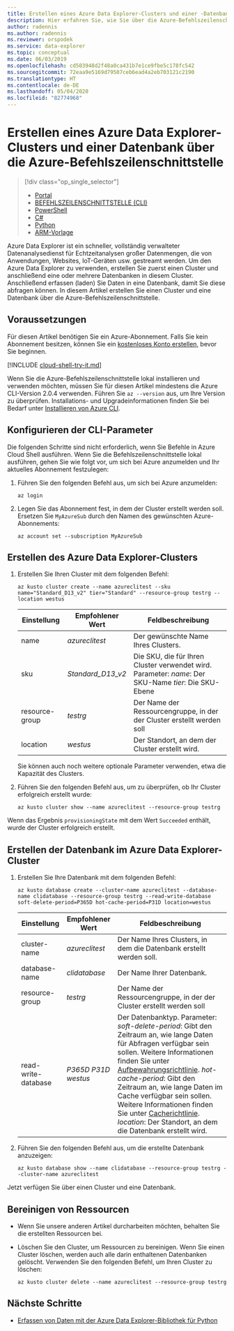 ```yaml
---
title: Erstellen eines Azure Data Explorer-Clusters und einer -Datenbank mit der Azure-Befehlszeilenschnittstelle
description: Hier erfahren Sie, wie Sie über die Azure-Befehlszeilenschnittstelle einen Azure Data Explorer-Cluster und eine Datenbank erstellen.
author: radennis
ms.author: radennis
ms.reviewer: orspodek
ms.service: data-explorer
ms.topic: conceptual
ms.date: 06/03/2019
ms.openlocfilehash: cd503948d2f48a0ca431b7e1ce9fbe5c178fc542
ms.sourcegitcommit: 72eaa9e5169d79507ceb6ead4a2eb703121c2190
ms.translationtype: HT
ms.contentlocale: de-DE
ms.lasthandoff: 05/04/2020
ms.locfileid: "82774968"
---
```

# <a name="create-an-azure-data-explorer-cluster-and-database-by-using-azure-cli"></a>Erstellen eines Azure Data Explorer-Clusters und einer Datenbank über die Azure-Befehlszeilenschnittstelle

> [!div class="op_single_selector"]
> * [Portal](create-cluster-database-portal.md)
> * [BEFEHLSZEILENSCHNITTSTELLE (CLI)](create-cluster-database-cli.md)
> * [PowerShell](create-cluster-database-powershell.md)
> * [C#](create-cluster-database-csharp.md)
> * [Python](create-cluster-database-python.md)
> * [ARM-Vorlage](create-cluster-database-resource-manager.md)

Azure Data Explorer ist ein schneller, vollständig verwalteter Datenanalysedienst für Echtzeitanalysen großer Datenmengen, die von Anwendungen, Websites, IoT-Geräten usw. gestreamt werden. Um den Azure Data Explorer zu verwenden, erstellen Sie zuerst einen Cluster und anschließend eine oder mehrere Datenbanken in diesem Cluster. Anschließend erfassen (laden) Sie Daten in eine Datenbank, damit Sie diese abfragen können. In diesem Artikel erstellen Sie einen Cluster und eine Datenbank über die Azure-Befehlszeilenschnittstelle.

## <a name="prerequisites"></a>Voraussetzungen

Für diesen Artikel benötigen Sie ein Azure-Abonnement. Falls Sie kein Abonnement besitzen, können Sie ein [kostenloses Konto erstellen](https://azure.microsoft.com/free/), bevor Sie beginnen.

[!INCLUDE [cloud-shell-try-it.md](includes/cloud-shell-try-it.md)]

Wenn Sie die Azure-Befehlszeilenschnittstelle lokal installieren und verwenden möchten, müssen Sie für diesen Artikel mindestens die Azure CLI-Version 2.0.4 verwenden. Führen Sie `az --version` aus, um Ihre Version zu überprüfen. Installations- und Upgradeinformationen finden Sie bei Bedarf unter [Installieren von Azure CLI](/cli/azure/install-azure-cli?view=azure-cli-latest).

## <a name="configure-the-cli-parameters"></a>Konfigurieren der CLI-Parameter

Die folgenden Schritte sind nicht erforderlich, wenn Sie Befehle in Azure Cloud Shell ausführen. Wenn Sie die Befehlszeilenschnittstelle lokal ausführen, gehen Sie wie folgt vor, um sich bei Azure anzumelden und Ihr aktuelles Abonnement festzulegen:

1. Führen Sie den folgenden Befehl aus, um sich bei Azure anzumelden:

    ```azurecli-interactive
    az login
    ```

1. Legen Sie das Abonnement fest, in dem der Cluster erstellt werden soll. Ersetzen Sie `MyAzureSub` durch den Namen des gewünschten Azure-Abonnements:

    ```azurecli-interactive
    az account set --subscription MyAzureSub
    ```

## <a name="create-the-azure-data-explorer-cluster"></a>Erstellen des Azure Data Explorer-Clusters

1. Erstellen Sie Ihren Cluster mit dem folgenden Befehl:

    ```azurecli-interactive
    az kusto cluster create --name azureclitest --sku name="Standard_D13_v2" tier="Standard" --resource-group testrg --location westus
    ```

   |**Einstellung** | **Empfohlener Wert** | **Feldbeschreibung**|
   |---|---|---|
   | name | *azureclitest* | Der gewünschte Name Ihres Clusters.|
   | sku | *Standard_D13_v2* | Die SKU, die für Ihren Cluster verwendet wird. Parameter: *name*: Der SKU-Name *tier*: Die SKU-Ebene |
   | resource-group | *testrg* | Der Name der Ressourcengruppe, in der der Cluster erstellt werden soll |
   | location | *westus* | Der Standort, an dem der Cluster erstellt wird. |

    Sie können auch noch weitere optionale Parameter verwenden, etwa die Kapazität des Clusters.

1. Führen Sie den folgenden Befehl aus, um zu überprüfen, ob Ihr Cluster erfolgreich erstellt wurde:

    ```azurecli-interactive
    az kusto cluster show --name azureclitest --resource-group testrg
    ```

Wenn das Ergebnis `provisioningState` mit dem Wert `Succeeded` enthält, wurde der Cluster erfolgreich erstellt.

## <a name="create-the-database-in-the-azure-data-explorer-cluster"></a>Erstellen der Datenbank im Azure Data Explorer-Cluster

1. Erstellen Sie Ihre Datenbank mit dem folgenden Befehl:

    ```azurecli-interactive
    az kusto database create --cluster-name azureclitest --database-name clidatabase --resource-group testrg --read-write-database soft-delete-period=P365D hot-cache-period=P31D location=westus
    ```

   |**Einstellung** | **Empfohlener Wert** | **Feldbeschreibung**|
   |---|---|---|
   | cluster-name | *azureclitest* | Der Name Ihres Clusters, in dem die Datenbank erstellt werden soll.|
   | database-name | *clidatabase* | Der Name Ihrer Datenbank.|
   | resource-group | *testrg* | Der Name der Ressourcengruppe, in der der Cluster erstellt werden soll |
   | read-write-database | *P365D* *P31D* *westus* | Der Datenbanktyp. Parameter: *soft-delete-period*: Gibt den Zeitraum an, wie lange Daten für Abfragen verfügbar sein sollen. Weitere Informationen finden Sie unter [Aufbewahrungsrichtlinie](kusto/management/retentionpolicy.md). *hot-cache-period*: Gibt den Zeitraum an, wie lange Daten im Cache verfügbar sein sollen. Weitere Informationen finden Sie unter [Cacherichtlinie](kusto/management/cachepolicy.md). *location*: Der Standort, an dem die Datenbank erstellt wird. |

1. Führen Sie den folgenden Befehl aus, um die erstellte Datenbank anzuzeigen:

    ```azurecli-interactive
    az kusto database show --name clidatabase --resource-group testrg --cluster-name azureclitest
    ```

Jetzt verfügen Sie über einen Cluster und eine Datenbank.

## <a name="clean-up-resources"></a>Bereinigen von Ressourcen

* Wenn Sie unsere anderen Artikel durcharbeiten möchten, behalten Sie die erstellten Ressourcen bei.
* Löschen Sie den Cluster, um Ressourcen zu bereinigen. Wenn Sie einen Cluster löschen, werden auch alle darin enthaltenen Datenbanken gelöscht. Verwenden Sie den folgenden Befehl, um Ihren Cluster zu löschen:

    ```azurecli-interactive
    az kusto cluster delete --name azureclitest --resource-group testrg
    ```

## <a name="next-steps"></a>Nächste Schritte

* [Erfassen von Daten mit der Azure Data Explorer-Bibliothek für Python](python-ingest-data.md)
